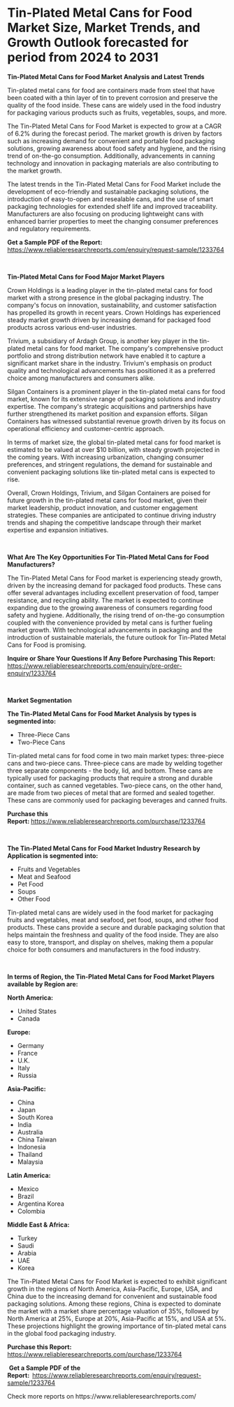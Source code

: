<p><h1>Tin-Plated Metal Cans for Food Market Size, Market Trends, and Growth Outlook forecasted for period from 2024 to 2031</h1></p><p><strong>Tin-Plated Metal Cans for Food Market Analysis and Latest Trends</strong></p>
<p><p>Tin-plated metal cans for food are containers made from steel that have been coated with a thin layer of tin to prevent corrosion and preserve the quality of the food inside. These cans are widely used in the food industry for packaging various products such as fruits, vegetables, soups, and more.</p><p>The Tin-Plated Metal Cans for Food Market is expected to grow at a CAGR of 6.2% during the forecast period. The market growth is driven by factors such as increasing demand for convenient and portable food packaging solutions, growing awareness about food safety and hygiene, and the rising trend of on-the-go consumption. Additionally, advancements in canning technology and innovation in packaging materials are also contributing to the market growth.</p><p>The latest trends in the Tin-Plated Metal Cans for Food Market include the development of eco-friendly and sustainable packaging solutions, the introduction of easy-to-open and resealable cans, and the use of smart packaging technologies for extended shelf life and improved traceability. Manufacturers are also focusing on producing lightweight cans with enhanced barrier properties to meet the changing consumer preferences and regulatory requirements.</p></p>
<p><strong>Get a Sample PDF of the Report:&nbsp;</strong> <a href="https://www.reliableresearchreports.com/enquiry/request-sample/1233764">https://www.reliableresearchreports.com/enquiry/request-sample/1233764</a></p>
<p>&nbsp;</p>
<p><strong>Tin-Plated Metal Cans for Food Major Market Players</strong></p>
<p><p>Crown Holdings is a leading player in the tin-plated metal cans for food market with a strong presence in the global packaging industry. The company's focus on innovation, sustainability, and customer satisfaction has propelled its growth in recent years. Crown Holdings has experienced steady market growth driven by increasing demand for packaged food products across various end-user industries.</p><p>Trivium, a subsidiary of Ardagh Group, is another key player in the tin-plated metal cans for food market. The company's comprehensive product portfolio and strong distribution network have enabled it to capture a significant market share in the industry. Trivium's emphasis on product quality and technological advancements has positioned it as a preferred choice among manufacturers and consumers alike.</p><p>Silgan Containers is a prominent player in the tin-plated metal cans for food market, known for its extensive range of packaging solutions and industry expertise. The company's strategic acquisitions and partnerships have further strengthened its market position and expansion efforts. Silgan Containers has witnessed substantial revenue growth driven by its focus on operational efficiency and customer-centric approach.</p><p>In terms of market size, the global tin-plated metal cans for food market is estimated to be valued at over $10 billion, with steady growth projected in the coming years. With increasing urbanization, changing consumer preferences, and stringent regulations, the demand for sustainable and convenient packaging solutions like tin-plated metal cans is expected to rise.</p><p>Overall, Crown Holdings, Trivium, and Silgan Containers are poised for future growth in the tin-plated metal cans for food market, given their market leadership, product innovation, and customer engagement strategies. These companies are anticipated to continue driving industry trends and shaping the competitive landscape through their market expertise and expansion initiatives.</p></p>
<p>&nbsp;</p>
<p><strong>What Are The Key Opportunities For Tin-Plated Metal Cans for Food Manufacturers?</strong></p>
<p><p>The Tin-Plated Metal Cans for Food market is experiencing steady growth, driven by the increasing demand for packaged food products. These cans offer several advantages including excellent preservation of food, tamper resistance, and recycling ability. The market is expected to continue expanding due to the growing awareness of consumers regarding food safety and hygiene. Additionally, the rising trend of on-the-go consumption coupled with the convenience provided by metal cans is further fueling market growth. With technological advancements in packaging and the introduction of sustainable materials, the future outlook for Tin-Plated Metal Cans for Food is promising.</p></p>
<p><strong>Inquire or Share Your Questions If Any Before Purchasing This Report:</strong> <a href="https://www.reliableresearchreports.com/enquiry/pre-order-enquiry/1233764">https://www.reliableresearchreports.com/enquiry/pre-order-enquiry/1233764</a></p>
<p>&nbsp;</p>
<p><strong>Market Segmentation</strong></p>
<p><strong>The Tin-Plated Metal Cans for Food Market Analysis by types is segmented into:</strong></p>
<p><ul><li>Three-Piece Cans</li><li>Two-Piece Cans</li></ul></p>
<p><p>Tin-plated metal cans for food come in two main market types: three-piece cans and two-piece cans. Three-piece cans are made by welding together three separate components - the body, lid, and bottom. These cans are typically used for packaging products that require a strong and durable container, such as canned vegetables. Two-piece cans, on the other hand, are made from two pieces of metal that are formed and sealed together. These cans are commonly used for packaging beverages and canned fruits.</p></p>
<p><strong>Purchase this Report:&nbsp;</strong><a href="https://www.reliableresearchreports.com/purchase/1233764">https://www.reliableresearchreports.com/purchase/1233764</a></p>
<p>&nbsp;</p>
<p><strong>The Tin-Plated Metal Cans for Food Market Industry Research by Application is segmented into:</strong></p>
<p><ul><li>Fruits and Vegetables</li><li>Meat and Seafood</li><li>Pet Food</li><li>Soups</li><li>Other Food</li></ul></p>
<p><p>Tin-plated metal cans are widely used in the food market for packaging fruits and vegetables, meat and seafood, pet food, soups, and other food products. These cans provide a secure and durable packaging solution that helps maintain the freshness and quality of the food inside. They are also easy to store, transport, and display on shelves, making them a popular choice for both consumers and manufacturers in the food industry.</p></p>
<p>&nbsp;</p>
<p><strong>In terms of Region, the Tin-Plated Metal Cans for Food Market Players available by Region are:</strong></p>
<p>
    <p> <strong> North America: </strong>
        <ul>
            <li>United States</li>
            <li>Canada</li>
        </ul>
        </p> 
    <p> <strong> Europe: </strong>
        <ul>
            <li>Germany</li>
            <li>France</li>
            <li>U.K.</li>
            <li>Italy</li>
            <li>Russia</li>
        </ul>
        </p> 
    <p> <strong> Asia-Pacific: </strong>
        <ul>
            <li>China</li>
            <li>Japan</li>
            <li>South Korea</li>
            <li>India</li>
            <li>Australia</li>
            <li>China Taiwan</li>
            <li>Indonesia</li>
            <li>Thailand</li>
            <li>Malaysia</li>
        </ul>
        </p> 
    <p> <strong> Latin America: </strong>
        <ul>
            <li>Mexico</li>
            <li>Brazil</li>
            <li>Argentina Korea</li>
            <li>Colombia</li>
        </ul>
        </p> 
    <p> <strong> Middle East & Africa: </strong>
        <ul>
            <li>Turkey</li>
            <li>Saudi</li>
            <li>Arabia</li>
            <li>UAE</li>
            <li>Korea</li>
        </ul>
    </p>
    </p>
<p><p>The Tin-Plated Metal Cans for Food Market is expected to exhibit significant growth in the regions of North America, Asia-Pacific, Europe, USA, and China due to the increasing demand for convenient and sustainable food packaging solutions. Among these regions, China is expected to dominate the market with a market share percentage valuation of 35%, followed by North America at 25%, Europe at 20%, Asia-Pacific at 15%, and USA at 5%. These projections highlight the growing importance of tin-plated metal cans in the global food packaging industry.</p></p>
<p><strong>Purchase this Report: </strong><a href="https://www.reliableresearchreports.com/purchase/1233764">https://www.reliableresearchreports.com/purchase/1233764</a></p>
<p>&nbsp;<strong>Get a Sample PDF of the Report:&nbsp;&nbsp;</strong><a href="https://www.reliableresearchreports.com/enquiry/request-sample/1233764">https://www.reliableresearchreports.com/enquiry/request-sample/1233764</a></p>
<p><strong></strong></p>
<p>Check more reports on https://www.reliableresearchreports.com/</p>